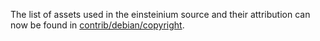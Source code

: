 The list of assets used in the einsteinium source and their attribution can now be found in [contrib/debian/copyright](../contrib/debian/copyright).
